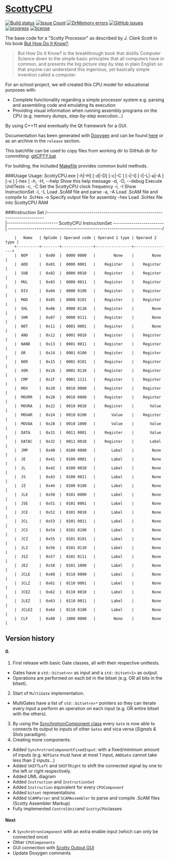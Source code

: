 # [ScottyCPU](http://scottycpufor.me/)
[![Build status](https://ci.appveyor.com/api/projects/status/0exw7bal3h8n53cp?svg=true)](https://ci.appveyor.com/project/Wosser1sProductions/scottycpu) [![Issue Count](https://codeclimate.com/github/Wosser1sProductions/ScottyCPU/badges/issue_count.svg)](https://codeclimate.com/github/Wosser1sProductions/ScottyCPU)  [![DrMemory errors](https://img.shields.io/badge/DrMemory-0_errors-brightgreen.svg)](http://www.drmemory.org/) [![GitHub issues](https://img.shields.io/github/issues/Wosser1sProductions/ScottyCPU.svg)](https://github.com/Wosser1sProductions/ScottyCPU/issues)  [![progress](https://img.shields.io/badge/total%20progress-87%25-green.svg)](http://doc.scottycpufor.me) [![license](https://img.shields.io/badge/license-GNU%20GPLv3-blue.svg)](https://github.com/Wosser1sProductions/ScottyCPU/blob/master/License.txt)

The base code for a "Scotty Processor" as described by *J. Clark Scott* in his book [But How Do It Know?](http://www.buthowdoitknow.com/).

> But How Do It Know? is the breakthrough book that distills Computer Science down to the simple basic principles that 
all computers have in common, and presents the big picture step by step in plain English so that anyone can understand 
this ingenious, yet basically simple invention called a computer.


For an school project, we will created this CPU model for educational purposes with:
 - Complete functionality regarding a simple processor system e.g. parsing and assembling code and emulating its execution
 - Providing visual information when running assembly programs on the CPU (e.g. memory dumps, step-by-step execution...)
 
By using C++11 and eventually the Qt framework for a GUI.

Documentation has been generated with [Doxygen](http://www.doxygen.org/index.html) and can be found [here](http://doc.scottycpufor.me/) or as an archive in the `release` section.

This batchfile can be used to copy files from working dir to GitHub dir for committing: [gitCPTY.bat](https://gist.github.com/Wosser1sProductions/638ff2219b8786a83df863c574a8e58d)

For building, the included [Makefile](https://github.com/Wosser1sProductions/ScottyCPU/blob/master/Makefile) provides common build methods.

###Usage
    Usage: ScottyCPU.exe [-h|-H] [-d|-D] [-c|-C <float>] [-i|-I]
                         [-l|-L|-a|-A <file>] [-o <file>] [-hex <file>]
      -h, -H, --help     Show this help message
      -d, -D, --debug    Execute UnitTests
      -c, -C  <float>    Set the ScottyCPU clock frequency
      -i, -I             Show InstructionSet
      -l, -L  <file>     Load .ScAM file and parse
      -a, -A  <file>     Load .ScAM file and compile to .ScHex
      -o      <file>     Specify output file for assembly
      -hex    <file>     Load .ScHex file into ScottyCPU RAM

###Instruction Set
    /----------------------------------------------------------------------------\
    |------------------------- ScottyCPU InstructionSet -------------------------|
    \----------------------------------------------------------------------------/
    
        |   Name   | OpCode | Operand code | Operand 1 type | Operand 2 type |
        +----------+--------+--------------+----------------+----------------+
        |  NOP     |  0x00  |  0000 0000   |        None    |        None    |
        |  ADD     |  0x01  |  0000 0001   |    Register    |    Register    |
        |  SUB     |  0x02  |  0000 0010   |    Register    |    Register    |
        |  MUL     |  0x03  |  0000 0011   |    Register    |    Register    |
        |  DIV     |  0x04  |  0000 0100   |    Register    |    Register    |
        |  MOD     |  0x05  |  0000 0101   |    Register    |    Register    |
        |  SHL     |  0x06  |  0000 0110   |    Register    |        None    |
        |  SHR     |  0x07  |  0000 0111   |    Register    |        None    |
        |  NOT     |  0x11  |  0001 0001   |    Register    |        None    |
        |  AND     |  0x12  |  0001 0010   |    Register    |    Register    |
        |  NAND    |  0x13  |  0001 0011   |    Register    |    Register    |
        |  OR      |  0x14  |  0001 0100   |    Register    |    Register    |
        |  NOR     |  0x15  |  0001 0101   |    Register    |    Register    |
        |  XOR     |  0x16  |  0001 0110   |    Register    |    Register    |
        |  CMP     |  0x1F  |  0001 1111   |    Register    |    Register    |
        |  MOV     |  0x20  |  0010 0000   |    Register    |    Register    |
        |  MOVRR   |  0x20  |  0010 0000   |    Register    |    Register    |
        |  MOVRA   |  0x22  |  0010 0010   |    Register    |       Value    |
        |  MOVAR   |  0x24  |  0010 0100   |       Value    |    Register    |
        |  MOVAA   |  0x28  |  0010 1000   |       Value    |       Value    |
        |  DATA    |  0x31  |  0011 0001   |    Register    |       Value    |
        |  DATAC   |  0x32  |  0011 0010   |    Register    |       Label    |
        |  JMP     |  0x40  |  0100 0000   |       Label    |        None    |
        |  JE      |  0x41  |  0100 0001   |       Label    |        None    |
        |  JL      |  0x42  |  0100 0010   |       Label    |        None    |
        |  JS      |  0x43  |  0100 0011   |       Label    |        None    |
        |  JZ      |  0x44  |  0100 0100   |       Label    |        None    |
        |  JLE     |  0x50  |  0101 0000   |       Label    |        None    |
        |  JSE     |  0x51  |  0101 0001   |       Label    |        None    |
        |  JCE     |  0x52  |  0101 0010   |       Label    |        None    |
        |  JCL     |  0x53  |  0101 0011   |       Label    |        None    |
        |  JCS     |  0x54  |  0101 0100   |       Label    |        None    |
        |  JCZ     |  0x55  |  0101 0101   |       Label    |        None    |
        |  JLZ     |  0x56  |  0101 0110   |       Label    |        None    |
        |  JSZ     |  0x57  |  0101 0111   |       Label    |        None    |
        |  JEZ     |  0x58  |  0101 1000   |       Label    |        None    |
        |  JCLE    |  0x60  |  0110 0000   |       Label    |        None    |
        |  JCLZ    |  0x61  |  0110 0001   |       Label    |        None    |
        |  JCEZ    |  0x62  |  0110 0010   |       Label    |        None    |
        |  JLEZ    |  0x63  |  0110 0011   |       Label    |        None    |
        |  JCLEZ   |  0x64  |  0110 0100   |       Label    |        None    |
        |  CLF     |  0x80  |  1000 0000   |        None    |        None    |
 

## Version history
#### 0.
 1. First release with basic Gate classes, all with their respective unittests. 
   - Gates have a `std::bitset<n>` as input and a `std::bitset<1>` as output.
   - Operations are performed on each bit in the bitset (e.g. OR all bits in the bitset).
 2. Start of `MultiGate` implementation.
   - MultiGates have a list of `std::bitset<n>*` pointers so they can iterate every input a perform an operation on each input (e.g. OR entire bitset with the others).
 3. By using the [SynchrotronComponent class](https://github.com/Wosser1sProductions/Synchrotron) every `Gate` is now able to connects its output to inputs of other `Gates` and vica versa (*Signals & Slots* paradigm).
 4. Creating more components:
   - Added `SynchrotronComponentFixedInput`: with a fixed/minimum amount of inputs (e.g. `NOTGate` must have at most 1 input, `ANDGate` cannot take less than 2 inputs...)
   - Added `SHIFTLeft` and `SHIFTRight` to shift the connected signal by one to the left or right respectively.
   - Added UML diagram
   - Added `Instruction` and `InstructionSet`
   - Added `Instruction` equivalent for every `CPUComponent`
   - Added `bitset` representations
   - Added `SCAMParser` and `SCAMAssembler` to parse and compile .ScAM files (Scotty Assembler Markup)
   - Fully implemented `ControlUnit`and `ScottyCPU`classes
 
#### Next
 - A `SynchrotronComponent` with an extra enable input (which can only be connected once)
 - Other `CPUComponents`
 - GUI connection with [Scotty Output GUI](https://github.com/llewella20/Scotty_Output_GUI)
 - Update Doxygen comments
